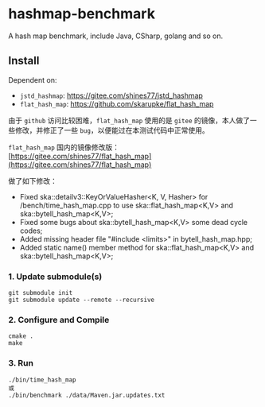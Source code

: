 # hashmap-benchmark

A hash map benchmark, include Java, CSharp, golang and so on.

## Install

Dependent on:

* `jstd_hashmap`: https://gitee.com/shines77/jstd_hashmap
* `flat_hash_map`: https://github.com/skarupke/flat_hash_map

由于 `github` 访问比较困难，`flat_hash_map` 使用的是 `gitee` 的镜像，本人做了一些修改，并修正了一些 `bug`，以便能过在本测试代码中正常使用。

`flat_hash_map` 国内的镜像修改版：[https://gitee.com/shines77/flat_hash_map](https://gitee.com/shines77/flat_hash_map)

做了如下修改：

* Fixed ska::detailv3::KeyOrValueHasher<K, V, Hasher> for /bench/time_hash_map.cpp to use ska::flat_hash_map<K,V> and ska::bytell_hash_map<K,V>;
* Fixed some bugs about ska::bytell_hash_map<K,V> some dead cycle codes;
* Added missing header file "#include \<limits\>" in bytell_hash_map.hpp;
* Added static name() member method for ska::flat_hash_map<K,V> and ska::bytell_hash_map<K,V>;

### 1. Update submodule(s)

```shell
git submodule init
git submodule update --remote --recursive
```

### 2. Configure and Compile

```shell
cmake .
make
````

### 3. Run

```shell
./bin/time_hash_map
或
./bin/benchmark ./data/Maven.jar.updates.txt
```
